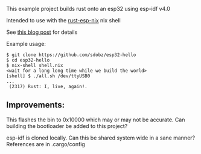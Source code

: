 This example project builds rust onto an esp32 using esp-idf v4.0

Intended to use with the [rust-esp-nix](https://github.com/sdobz/rust-esp-nix) nix shell

See [this blog post](https://specific.solutions.limited/projects/hanging-plotter/esp-rust) for details

Example usage:
```
$ git clone https://github.com/sdobz/esp32-hello
$ cd esp32-hello
$ nix-shell shell.nix
<wait for a long long time while we build the world>
[shell] $ ./all.sh /dev/ttyUSB0
...
 (2317) Rust: I, live, again!.
```


## Improvements:
This flashes the bin to 0x10000 which may or may not be accurate. Can building the bootloader be added to this project?

esp-idf is cloned locally. Can this be shared system wide in a sane manner? References are in .cargo/config
